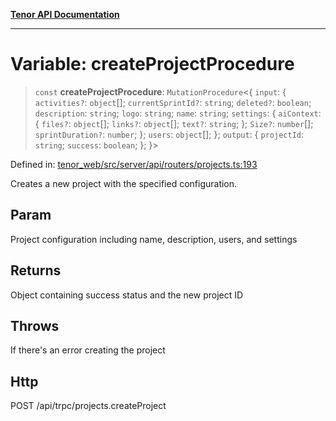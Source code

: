 [**Tenor API Documentation**](../../README.md)

***

# Variable: createProjectProcedure

> `const` **createProjectProcedure**: `MutationProcedure`\<\{ `input`: \{ `activities?`: `object`[]; `currentSprintId?`: `string`; `deleted?`: `boolean`; `description`: `string`; `logo`: `string`; `name`: `string`; `settings`: \{ `aiContext`: \{ `files?`: `object`[]; `links?`: `object`[]; `text?`: `string`; \}; `Size?`: `number`[]; `sprintDuration?`: `number`; \}; `users`: `object`[]; \}; `output`: \{ `projectId`: `string`; `success`: `boolean`; \}; \}\>

Defined in: [tenor\_web/src/server/api/routers/projects.ts:193](https://github.com/Apantli/Tenor/blob/293d0ddb2d5307c4150fcd161249995fd5278c7d/tenor_web/src/server/api/routers/projects.ts#L193)

Creates a new project with the specified configuration.

## Param

Project configuration including name, description, users, and settings

## Returns

Object containing success status and the new project ID

## Throws

If there's an error creating the project

## Http

POST /api/trpc/projects.createProject
